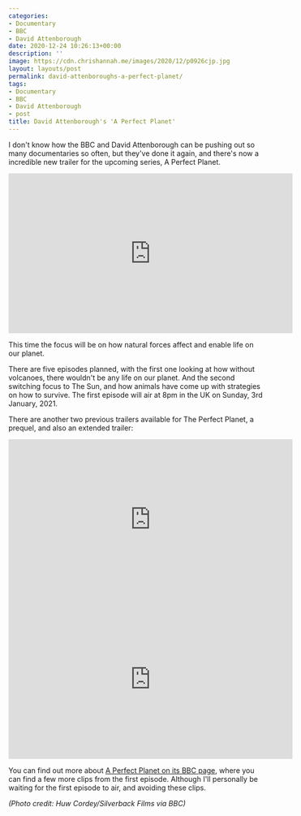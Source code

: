 ```yaml
---
categories:
- Documentary
- BBC
- David Attenborough
date: 2020-12-24 10:26:13+00:00
description: ''
image: https://cdn.chrishannah.me/images/2020/12/p0926cjp.jpg
layout: layouts/post
permalink: david-attenboroughs-a-perfect-planet/
tags:
- Documentary
- BBC
- David Attenborough
- post
title: David Attenborough's 'A Perfect Planet'
---
```


I don't know how the BBC and David Attenborough can be pushing out so many documentaries so often, but they've done it again, and there's now a incredible new trailer for the upcoming series, A Perfect Planet.

<iframe width="560" height="315" src="https://www.youtube.com/embed/xxibm1ODEpI" frameborder="0" allow="accelerometer; autoplay; clipboard-write; encrypted-media; gyroscope; picture-in-picture" allowfullscreen></iframe>

This time the focus will be on how natural forces affect and enable life on our planet.

There are five episodes planned, with the first one looking at how without volcanoes, there wouldn't be any life on our planet. And the second switching focus to The Sun, and how animals have come up with strategies on how to survive. The first episode will air at 8pm in the UK on Sunday, 3rd January, 2021.

There are another two previous trailers available for The Perfect Planet, a prequel, and also an extended trailer:

<iframe width="560" height="315" src="https://www.youtube.com/embed/7MxeAPR-uvQ" frameborder="0" allow="accelerometer; autoplay; clipboard-write; encrypted-media; gyroscope; picture-in-picture" allowfullscreen></iframe>

<iframe width="560" height="315" src="https://www.youtube.com/embed/635uup08DLU" frameborder="0" allow="accelerometer; autoplay; clipboard-write; encrypted-media; gyroscope; picture-in-picture" allowfullscreen></iframe>

You can find out more about [A Perfect Planet on its BBC page](https://www.bbc.co.uk/programmes/p08xc2lh), where you can find a few more clips from the first episode. Although I'll personally be waiting for the first episode to air, and avoiding these clips.

_(Photo credit: Huw Cordey/Silverback Films via BBC)_